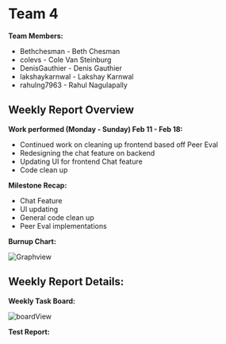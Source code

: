 # Team 4
**Team Members:**
* Bethchesman - Beth Chesman
* colevs - Cole Van Steinburg
* DenisGauthier - Denis Gauthier
* lakshaykarnwal - Lakshay Karnwal
* rahulng7963 - Rahul Nagulapally

## Weekly Report Overview
**Work performed (Monday - Sunday) Feb 11 - Feb 18:**
* Continued work on cleaning up frontend based off Peer Eval
* Redesigning the chat feature on backend
* Updating UI for frontend Chat feature
* Code clean up

**Milestone Recap:** 
* Chat Feature
* UI updating
* General code clean up
* Peer Eval implementations 

**Burnup Chart:**

![Graphview](https://github.com/COSC-499-W2023/year-long-project-team-4/assets/52676747/8ad14407-40e6-4c71-9741-5cf682f3deca)


## Weekly Report Details:

**Weekly Task Board:**

![boardView](https://github.com/COSC-499-W2023/year-long-project-team-4/assets/52676747/5692ebae-17b9-4f1c-8416-82ad908af858)

**Test Report:**








